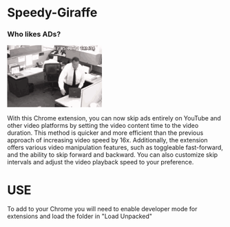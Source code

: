 # Speedy-Giraffe
### Who likes **ADs**? <br>
<img src="./saw-laptop.gif"> 

With this Chrome extension, you can now skip ads entirely on YouTube and other video platforms by setting the video content time to the video duration. This method is quicker and more efficient than the previous approach of increasing video speed by 16x. Additionally, the extension offers various video manipulation features, such as toggleable fast-forward, and the ability to skip forward and backward. You can also customize skip intervals and adjust the video playback speed to your preference.

# USE 

To add to your Chrome you will need to enable developer mode for extensions and load the folder in "Load Unpacked"
